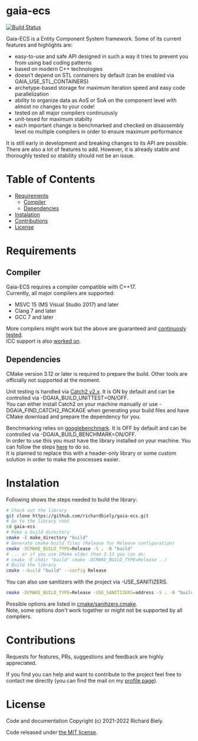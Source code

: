 <!--
@cond TURN_OFF_DOXYGEN
-->
# gaia-ecs
[![Build Status](https://github.com/richardbiely/gaia-ecs/workflows/build/badge.svg)](https://github.com/richardbiely/gaia-ecs/actions)

Gaia-ECS is a Entity Component System framework. Some of its current features and highlights are:</br>
* easy-to-use and safe API designed in such a way it tries to prevent you from using bad coding patterns
* based on modern C++ technologies
* doesn't depend on STL containers by default (can be enabled via GAIA_USE_STL_CONTAINERS)
* archetype-based storage for maximum iteration speed and easy code parallelization
* ability to organize data as AoS or SoA on the component level with almost no changes to your code! 
* tested on all major compilers continuously
* unit-tesed for maximum stabilty
* each important change is benchmarked and checked on disassembly level no multiple compilers in order to ensure maximum performance

It is still early in development and breaking changes to its API are possible. There are also a lot of features to add. However, it is already stable and thoroughly tested so stability should not be an issue.

# Table of Contents

* [Requirements](#requirements)
  * [Compiler](#compiler)
  * [Dependencies](#dependencies)
* [Instalation](#instalation)
* [Contributions](#contributions)
* [License](#license)

# Requirements

## Compiler
Gaia-ECS requires a compiler compatible with C++17.<br/>
Currently, all major compilers are supported:<br/>
- MSVC 15 (MS Visual Studio 2017) and later<br/>
- Clang 7 and later<br/>
- GCC 7 and later<br/>

More compilers might work but the above are guaranteed and [continuosly tested](https://github.com/richardbiely/gaia-ecs/actions/workflows/build.yml).<br/>
ICC support is also [worked on](https://github.com/richardbiely/gaia-ecs/actions/workflows/icc.yml).

## Dependencies
CMake version 3.12 or later is required to prepare the build. Other tools are officially not supported at the moment.

Unit testing is handled via [Catch2 v2.x](https://github.com/catchorg/Catch2/tree/v2.x). It is ON by default and can be controlled via -DGAIA_BUILD_UNITTEST=ON/OFF.<br/>
You can either install Catch2 on your machine manually or use -DGAIA_FIND_CATCH2_PACKAGE when generating your build files and have CMake download and prepare the dependency for you.

Benchmarking relies on [googlebenchmark](https://github.com/google/benchmark). It is OFF by default and can be controlled via -DGAIA_BUILD_BENCHMARK=ON/OFF.<br/>
In order to use this you must have the library installed on your machine. You can follow the steps [here](https://github.com/google/benchmark#installation) to do so.<br/>
It is planned to replace this with a header-only library or some custom solution in order to make the processes easier.

# Instalation

Following shows the steps needed to build the library:

```bash
# Check out the library
git clone https://github.com/richardbiely/gaia-ecs.git
# Go to the library root
cd gaia-ecs
# Make a build directory
cmake -E make_directory "build"
# Generate cmake build files (Release for Release configuration)
cmake -DCMAKE_BUILD_TYPE=Release -S . -B "build"
# ... or if you use CMake older than 3.13 you can do:
# cmake -E chdir "build" cmake -DCMAKE_BUILD_TYPE=Release ../
# Build the library
cmake --build "build" --config Release
```

You can also use sanitizers with the project via -USE_SANITIZERS.
```bash
cmake -DCMAKE_BUILD_TYPE=Release -USE_SANITIZERS=address -S . -B "build"
```
Possible options are listed in [cmake/sanitizers.cmake](https://github.com/richardbiely/gaia-ecs/blob/main/cmake/sanitizers.cmake).<br/>
Note, some options don't work together or might not be supported by all compilers.

# Contributions

Requests for features, PRs, suggestions and feedback are highly appreciated.

If you find you can help and want to contribute to the project feel free to contact
me directly (you can find the mail on my [profile page](https://github.com/richardbiely)).<br/>

# License

Code and documentation Copyright (c) 2021-2022 Richard Biely.<br/>

Code released under
[the MIT license](https://github.com/richardbiely/gaia-ecs/blob/master/LICENSE).<br/>
<!--
@endcond TURN_OFF_DOXYGEN
-->
